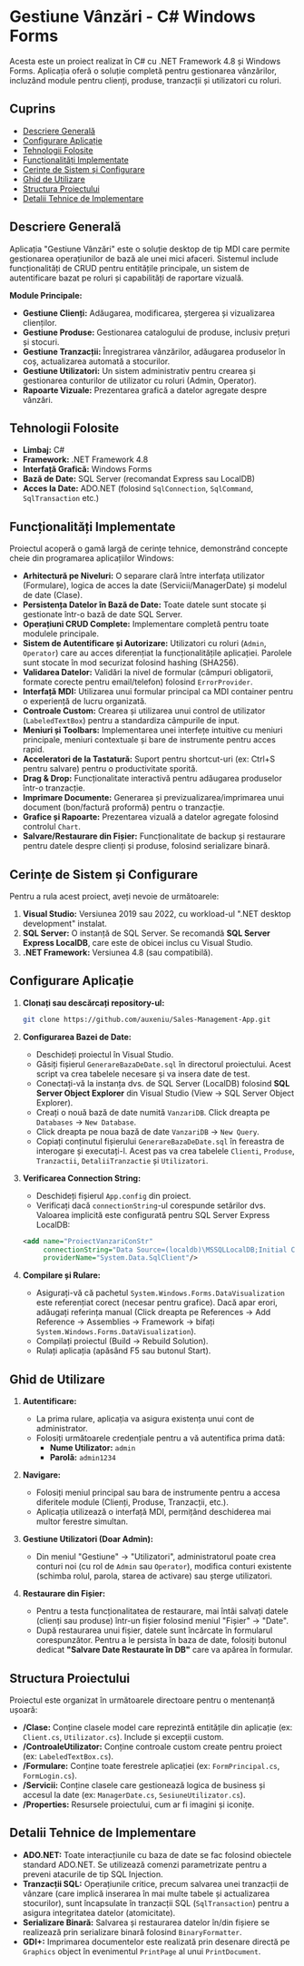 # Gestiune Vânzări - C# Windows Forms

Acesta este un proiect realizat în C# cu .NET Framework 4.8 și Windows Forms. Aplicația oferă o soluție completă pentru gestionarea vânzărilor, incluzând module pentru clienți, produse, tranzacții și utilizatori cu roluri.

## Cuprins
- [Descriere Generală](#descriere-generală)
- [Configurare Aplicație](#configurare-aplicație)
- [Tehnologii Folosite](#tehnologii-folosite)
- [Funcționalități Implementate](#funcționalități-implementate)
- [Cerințe de Sistem și Configurare](#cerințe-de-sistem-și-configurare)
- [Ghid de Utilizare](#ghid-de-utilizare)
- [Structura Proiectului](#structura-proiectului)
- [Detalii Tehnice de Implementare](#detalii-tehnice-de-implementare)

## Descriere Generală

Aplicația "Gestiune Vânzări" este o soluție desktop de tip MDI care permite gestionarea operațiunilor de bază ale unei mici afaceri. Sistemul include funcționalități de CRUD pentru entitățile principale, un sistem de autentificare bazat pe roluri și capabilități de raportare vizuală.

**Module Principale:**
- **Gestiune Clienți:** Adăugarea, modificarea, ștergerea și vizualizarea clienților.
- **Gestiune Produse:** Gestionarea catalogului de produse, inclusiv prețuri și stocuri.
- **Gestiune Tranzacții:** Înregistrarea vânzărilor, adăugarea produselor în coș, actualizarea automată a stocurilor.
- **Gestiune Utilizatori:** Un sistem administrativ pentru crearea și gestionarea conturilor de utilizator cu roluri (Admin, Operator).
- **Rapoarte Vizuale:** Prezentarea grafică a datelor agregate despre vânzări.

## Tehnologii Folosite
- **Limbaj:** C#
- **Framework:** .NET Framework 4.8
- **Interfață Grafică:** Windows Forms
- **Bază de Date:** SQL Server (recomandat Express sau LocalDB)
- **Acces la Date:** ADO.NET (folosind `SqlConnection`, `SqlCommand`, `SqlTransaction` etc.)

## Funcționalități Implementate

Proiectul acoperă o gamă largă de cerințe tehnice, demonstrând concepte cheie din programarea aplicațiilor Windows:

- **Arhitectură pe Niveluri:** O separare clară între interfața utilizator (Formulare), logica de acces la date (Servicii/ManagerDate) și modelul de date (Clase).
- **Persistența Datelor în Bază de Date:** Toate datele sunt stocate și gestionate într-o bază de date SQL Server.
- **Operațiuni CRUD Complete:** Implementare completă pentru toate modulele principale.
- **Sistem de Autentificare și Autorizare:** Utilizatori cu roluri (`Admin`, `Operator`) care au acces diferențiat la funcționalitățile aplicației. Parolele sunt stocate în mod securizat folosind hashing (SHA256).
- **Validarea Datelor:** Validări la nivel de formular (câmpuri obligatorii, formate corecte pentru email/telefon) folosind `ErrorProvider`.
- **Interfață MDI:** Utilizarea unui formular principal ca MDI container pentru o experiență de lucru organizată.
- **Controale Custom:** Crearea și utilizarea unui control de utilizator (`LabeledTextBox`) pentru a standardiza câmpurile de input.
- **Meniuri și Toolbars:** Implementarea unei interfețe intuitive cu meniuri principale, meniuri contextuale și bare de instrumente pentru acces rapid.
- **Acceleratori de la Tastatură:** Suport pentru shortcut-uri (ex: Ctrl+S pentru salvare) pentru o productivitate sporită.
- **Drag & Drop:** Funcționalitate interactivă pentru adăugarea produselor într-o tranzacție.
- **Imprimare Documente:** Generarea și previzualizarea/imprimarea unui document (bon/factură proformă) pentru o tranzacție.
- **Grafice și Rapoarte:** Prezentarea vizuală a datelor agregate folosind controlul `Chart`.
- **Salvare/Restaurare din Fișier:** Funcționalitate de backup și restaurare pentru datele despre clienți și produse, folosind serializare binară.

## Cerințe de Sistem și Configurare

Pentru a rula acest proiect, aveți nevoie de următoarele:

1.  **Visual Studio:** Versiunea 2019 sau 2022, cu workload-ul ".NET desktop development" instalat.
2.  **SQL Server:** O instanță de SQL Server. Se recomandă **SQL Server Express LocalDB**, care este de obicei inclus cu Visual Studio.
3.  **.NET Framework:** Versiunea 4.8 (sau compatibilă).

## Configurare Aplicație

1.  **Clonați sau descărcați repository-ul:**
    ```bash
    git clone https://github.com/auxeniu/Sales-Management-App.git
    ```

2.  **Configurarea Bazei de Date:**
    *   Deschideți proiectul în Visual Studio.
    *   Găsiți fișierul `GenerareBazaDeDate.sql` în directorul proiectului. Acest script va crea tabelele necesare și va insera date de test.
    *   Conectați-vă la instanța dvs. de SQL Server (LocalDB) folosind **SQL Server Object Explorer** din Visual Studio (View -> SQL Server Object Explorer).
    *   Creați o nouă bază de date numită `VanzariDB`. Click dreapta pe `Databases` -> `New Database`.
    *   Click dreapta pe noua bază de date `VanzariDB` -> `New Query`.
    *   Copiați conținutul fișierului `GenerareBazaDeDate.sql` în fereastra de interogare și executați-l. Acest pas va crea tabelele `Clienti`, `Produse`, `Tranzactii`, `DetaliiTranzactie` și `Utilizatori`.

3.  **Verificarea Connection String:**
    *   Deschideți fișierul `App.config` din proiect.
    *   Verificați dacă `connectionString`-ul corespunde setărilor dvs. Valoarea implicită este configurată pentru SQL Server Express LocalDB:
      ```xml
      <add name="ProiectVanzariConStr" 
           connectionString="Data Source=(localdb)\MSSQLLocalDB;Initial Catalog=VanzariDB;Integrated Security=True;" 
           providerName="System.Data.SqlClient"/>
      ```

4.  **Compilare și Rulare:**
    *   Asigurați-vă că pachetul `System.Windows.Forms.DataVisualization` este referențiat corect (necesar pentru grafice). Dacă apar erori, adăugați referința manual (Click dreapta pe References -> Add Reference -> Assemblies -> Framework -> bifați `System.Windows.Forms.DataVisualization`).
    *   Compilați proiectul (Build -> Rebuild Solution).
    *   Rulați aplicația (apăsând F5 sau butonul Start).

## Ghid de Utilizare

1.  **Autentificare:**
    *   La prima rulare, aplicația va asigura existența unui cont de administrator.
    *   Folosiți următoarele credențiale pentru a vă autentifica prima dată:
        *   **Nume Utilizator:** `admin`
        *   **Parolă:** `admin1234`

2.  **Navigare:**
    *   Folosiți meniul principal sau bara de instrumente pentru a accesa diferitele module (Clienți, Produse, Tranzacții, etc.).
    *   Aplicația utilizează o interfață MDI, permițând deschiderea mai multor ferestre simultan.

3.  **Gestiune Utilizatori (Doar Admin):**
    *   Din meniul "Gestiune" -> "Utilizatori", administratorul poate crea conturi noi (cu rol de `Admin` sau `Operator`), modifica conturi existente (schimba rolul, parola, starea de activare) sau șterge utilizatori.

4.  **Restaurare din Fișier:**
    *   Pentru a testa funcționalitatea de restaurare, mai întâi salvați datele (clienți sau produse) într-un fișier folosind meniul "Fișier" -> "Date".
    *   După restaurarea unui fișier, datele sunt încărcate în formularul corespunzător. Pentru a le persista în baza de date, folosiți butonul dedicat **"Salvare Date Restaurate în DB"** care va apărea în formular.

## Structura Proiectului
Proiectul este organizat în următoarele directoare pentru o mentenanță ușoară:
- **/Clase:** Conține clasele model care reprezintă entitățile din aplicație (ex: `Client.cs`, `Utilizator.cs`). Include și excepții custom.
- **/ControaleUtilizator:** Conține controale custom create pentru proiect (ex: `LabeledTextBox.cs`).
- **/Formulare:** Conține toate ferestrele aplicației (ex: `FormPrincipal.cs`, `FormLogin.cs`).
- **/Servicii:** Conține clasele care gestionează logica de business și accesul la date (ex: `ManagerDate.cs`, `SesiuneUtilizator.cs`).
- **/Properties:** Resursele proiectului, cum ar fi imagini și iconițe.

## Detalii Tehnice de Implementare
- **ADO.NET:** Toate interacțiunile cu baza de date se fac folosind obiectele standard ADO.NET. Se utilizează comenzi parametrizate pentru a preveni atacurile de tip SQL Injection.
- **Tranzacții SQL:** Operațiunile critice, precum salvarea unei tranzacții de vânzare (care implică inserarea în mai multe tabele și actualizarea stocurilor), sunt încapsulate în tranzacții SQL (`SqlTransaction`) pentru a asigura integritatea datelor (atomicitate).
- **Serializare Binară:** Salvarea și restaurarea datelor în/din fișiere se realizează prin serializare binară folosind `BinaryFormatter`.
- **GDI+:** Imprimarea documentelor este realizată prin desenare directă pe `Graphics` object în evenimentul `PrintPage` al unui `PrintDocument`.
